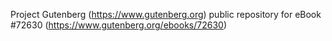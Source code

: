 Project Gutenberg (https://www.gutenberg.org) public repository
for eBook #72630 (https://www.gutenberg.org/ebooks/72630)
